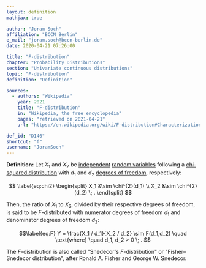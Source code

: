 ```yaml
---
layout: definition
mathjax: true

author: "Joram Soch"
affiliation: "BCCN Berlin"
e_mail: "joram.soch@bccn-berlin.de"
date: 2020-04-21 07:26:00

title: "F-distribution"
chapter: "Probability Distributions"
section: "Univariate continuous distributions"
topic: "F-distribution"
definition: "Definition"

sources:
  - authors: "Wikipedia"
    year: 2021
    title: "F-distribution"
    in: "Wikipedia, the free encyclopedia"
    pages: "retrieved on 2021-04-21"
    url: "https://en.wikipedia.org/wiki/F-distribution#Characterization"

def_id: "D146"
shortcut: "f"
username: "JoramSoch"
---
```



**Definition:** Let $X_1$ and $X_2$ be [independent](/D/ind) [random variables](/D/rvar) following a [chi-squared distribution](/D/chi2) with $d_1$ and $d_2$ [degrees of freedom](/D/dof), respectively:

$$ \label{eq:chi2}
\begin{split}
X_1 &\sim \chi^{2}(d_1) \\
X_2 &\sim \chi^{2}(d_2) \; .
\end{split}
$$

Then, the ratio of $X_1$ to $X_2$, divided by their respective degrees of freedom, is said to be $F$-distributed with numerator degrees of freedom $d_1$ and denominator degrees of freedom $d_2$:

$$\label{eq:F}
Y = \frac{X_1 / d_1}{X_2 / d_2} \sim F(d_1,d_2) \quad \text{where} \quad d_1, d_2 > 0 \; .
$$

The $F$-distribution is also called "Snedecor's $F$-distribution" or "Fisher–Snedecor distribution", after Ronald A. Fisher and George W. Snedecor.